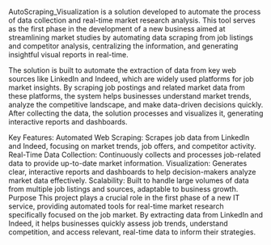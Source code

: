 AutoScraping_Visualization is a solution developed to automate the process of data collection and real-time market research analysis. This tool serves as the first phase in the development of a new business aimed at streamlining market studies by automating data scraping from job listings and competitor analysis, centralizing the information, and generating insightful visual reports in real-time.

The solution is built to automate the extraction of data from key web sources like LinkedIn and Indeed, which are widely used platforms for job market insights. By scraping job postings and related market data from these platforms, the system helps businesses understand market trends, analyze the competitive landscape, and make data-driven decisions quickly. After collecting the data, the solution processes and visualizes it, generating interactive reports and dashboards.

Key Features:
Automated Web Scraping: Scrapes job data from LinkedIn and Indeed, focusing on market trends, job offers, and competitor activity.
Real-Time Data Collection: Continuously collects and processes job-related data to provide up-to-date market information.
Visualization: Generates clear, interactive reports and dashboards to help decision-makers analyze market data effectively.
Scalability: Built to handle large volumes of data from multiple job listings and sources, adaptable to business growth.
Purpose
This project plays a crucial role in the first phase of a new IT service, providing automated tools for real-time market research specifically focused on the job market. By extracting data from LinkedIn and Indeed, it helps businesses quickly assess job trends, understand competition, and access relevant, real-time data to inform their strategies.
